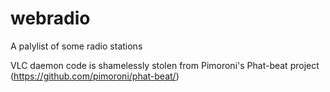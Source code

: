 # webradio
A palylist of some radio stations

VLC daemon code is shamelessly stolen from Pimoroni's Phat-beat project (https://github.com/pimoroni/phat-beat/)
